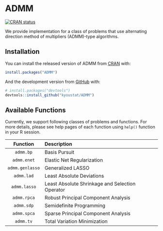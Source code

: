 
<!-- README.md is generated from README.Rmd. Please edit that file -->

# ADMM

<!-- badges: start -->

[![CRAN
status](https://www.r-pkg.org/badges/version/ADMM)](https://CRAN.R-project.org/package=ADMM)
<!-- badges: end -->

We provide implementation for a class of problems that use alternating
direction method of multipliers (ADMM)-type algorithms.

## Installation

You can install the released version of ADMM from
[CRAN](https://CRAN.R-project.org) with:

``` r
install.packages("ADMM")
```

And the development version from [GitHub](https://github.com/) with:

``` r
# install.packages("devtools")
devtools::install_github("kyoustat/ADMM")
```

## Available Functions

Currently, we support following classes of problems and functions. For
more details, please see help pages of each function using `help()`
function in your R session.

|    Function     | Description                                     |
|:---------------:|:------------------------------------------------|
|    `admm.bp`    | Basis Pursuit                                   |
|   `admm.enet`   | Elastic Net Regularization                      |
| `admm.genlasso` | Generalized LASSO                               |
|   `admm.lad`    | Least Absolute Deviations                       |
|  `admm.lasso`   | Least Absolute Shrinkage and Selection Operator |
|   `admm.rpca`   | Robust Principal Component Analysis             |
|   `admm.sdp`    | Semidefinite Programming                        |
|   `admm.spca`   | Sparse Principal Component Analysis             |
|    `admm.tv`    | Total Variation Minimization                    |
